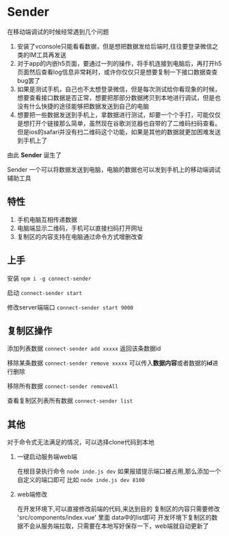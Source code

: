 # Sender
在移动端调试的时候经常遇到几个问题
1. 安装了vconsole只能看看数据，但是想把数据发给后端时,往往要登录微信之类的IM工具再发送
2. 对于app的内嵌h5页面，要通过一列的操作，将手机连接到电脑后，再打开h5页面然后查看log信息非常耗时，或许你仅仅只是想要复制一下接口数据查查bug罢了
3. 如果是测试手机，自己也不太想登录微信，但是每次测试给你看现象的时候，想要查看接口数据是否正常，想要把那部分数据拷贝到本地进行调试，但是也没有什么快捷的途径能够把数据发送到自己的电脑
4. 想要把一些数据发送到手机上，拿数据进行测试，却要一个个手打，可能仅仅是想打开个链接那么简单，虽然现在谷歌浏览器也自带的了二维码扫码查看。但是ios的safari并没有扫二维码这个功能，如果是其他的数据就更加困难发送到手机上了

由此 **Sender** 诞生了

Sender 一个可以将数据发送到电脑，电脑的数据也可以发到手机上的移动端调试辅助工具

## 特性
1. 手机电脑互相传递数据
2. 电脑端显示二维码，手机可以直接扫码打开网址
3. 复制区的内容支持在电脑通过命令方式增删改查


## 上手
安装 `npm i -g connect-sender`

启动 `connect-sender start`

修改server端端口 `connect-sender start 9000`



## 复制区操作

添加列表数据 `connect-sender add xxxxx` 返回该条数据id

移除某条数据 `connect-sender remove xxxxx`
可以传入**数据内容**或者数据的**id**进行删除

移除所有数据 `connect-sender removeAll`

查看复制区列表所有数据 `connect-sender list`

## 其他
对于命令式无法满足的情况，可以选择clone代码到本地
1. 一键启动服务端web端
 
    在根目录执行命令 `node inde.js dev`
    如果报错提示端口被占用,那么添加一个自定义的端口即可
   比如 `node inde.js dev 8100`
 
2. web端修改

    在开发环境下,可以直接修改前端的代码,来达到目的
    复制区的内容只需要修改 'src/components/index.vue' 里面 data中的list即可
    开发环境下复制区的数据不会从服务端拉取，只需要在本地写好保存一下，web端就自动更新了

